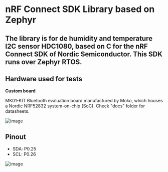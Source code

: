 # nRF Connect SDK Library based on Zephyr
The library is for de humidity and temperature I2C sensor HDC1080, based on C for the nRF Connect SDK of Nordic Semiconductor. This SDK runs over Zephyr RTOS.
---
## Hardware used for tests
**Custom board**

MK01-KIT Bluetooth evaluation board manufactured by Moko, which houses a Nordic NRF52832 system-on-chip (SoC). Check "docs" folder for datasheets.

![image](https://github.com/Fernand0177/hdc1080_nRF_Connect_SDK/assets/68255428/2884ecfa-9428-42bf-b6b5-68ffdd3badad)


## Pinout

- SDA: P0.25
- SCL: P0.26

![image](https://github.com/Fernand0177/hdc1080_nRF_Connect_SDK/assets/68255428/24f3a1cc-4ae5-45dc-9848-d10fe1f2ed33)

